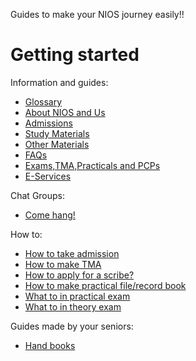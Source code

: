  

Guides to make your NIOS journey easily!! 

# Getting started
Information and guides:
- [Glossary](/wiki/Glossary)
- [About NIOS and Us](/wiki/About)
- [Admissions](/wiki/Admissions)
- [Study Materials](/wiki/Study-Materials)
- [Other Materials](/wiki/other-materials)
- [FAQs](/wiki/FAQ'S)
- [Exams,TMA,Practicals and PCPs](/wiki/Exams-Assignments)
- [E-Services](/wiki/EServices)

Chat Groups:
- [Come hang!](/wiki/Get_Help)

How to:
- [How to take admission](https://nios.ac.in/student-information-section/admission-procedure-videos.aspx)
- [How to make TMA](/wiki/Guidelines)
- [How to apply for a scribe?](/wiki/howto's-scribe)
- [How to make practical file/record book]( /wiki/howto-rec-book)
- [What to in practical exam](/wiki/pr)
- [What to in theory exam](/wiki/th)

Guides made by your seniors:
 
- [Hand books](/wiki/Seb_Hand_Books)
